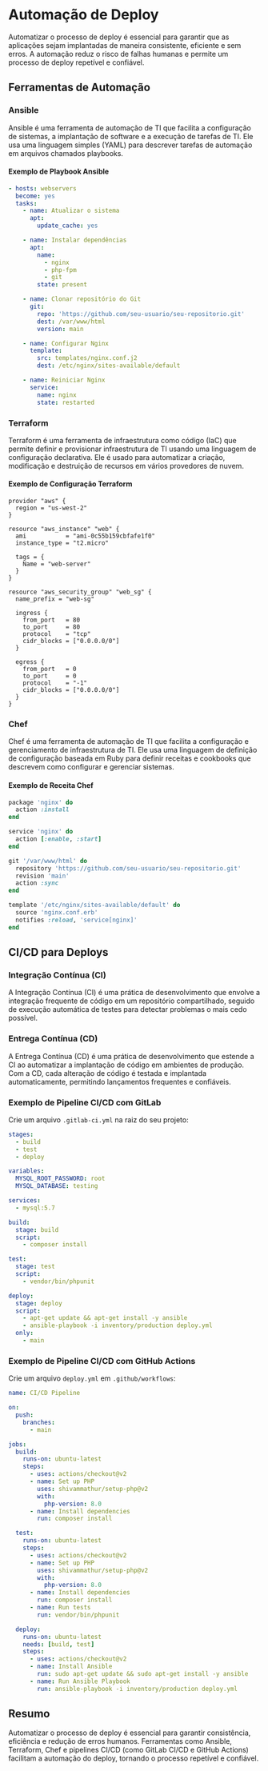 # Automação de Deploy

Automatizar o processo de deploy é essencial para garantir que as aplicações sejam implantadas de maneira consistente, eficiente e sem erros. A automação reduz o risco de falhas humanas e permite um processo de deploy repetível e confiável.

## Ferramentas de Automação

### Ansible

Ansible é uma ferramenta de automação de TI que facilita a configuração de sistemas, a implantação de software e a execução de tarefas de TI. Ele usa uma linguagem simples (YAML) para descrever tarefas de automação em arquivos chamados playbooks.

#### Exemplo de Playbook Ansible

```yaml
- hosts: webservers
  become: yes
  tasks:
    - name: Atualizar o sistema
      apt:
        update_cache: yes

    - name: Instalar dependências
      apt:
        name:
          - nginx
          - php-fpm
          - git
        state: present

    - name: Clonar repositório do Git
      git:
        repo: 'https://github.com/seu-usuario/seu-repositorio.git'
        dest: /var/www/html
        version: main

    - name: Configurar Nginx
      template:
        src: templates/nginx.conf.j2
        dest: /etc/nginx/sites-available/default

    - name: Reiniciar Nginx
      service:
        name: nginx
        state: restarted
```

### Terraform

Terraform é uma ferramenta de infraestrutura como código (IaC) que permite definir e provisionar infraestrutura de TI usando uma linguagem de configuração declarativa. Ele é usado para automatizar a criação, modificação e destruição de recursos em vários provedores de nuvem.

#### Exemplo de Configuração Terraform

```hcl
provider "aws" {
  region = "us-west-2"
}

resource "aws_instance" "web" {
  ami           = "ami-0c55b159cbfafe1f0"
  instance_type = "t2.micro"

  tags = {
    Name = "web-server"
  }
}

resource "aws_security_group" "web_sg" {
  name_prefix = "web-sg"

  ingress {
    from_port   = 80
    to_port     = 80
    protocol    = "tcp"
    cidr_blocks = ["0.0.0.0/0"]
  }

  egress {
    from_port   = 0
    to_port     = 0
    protocol    = "-1"
    cidr_blocks = ["0.0.0.0/0"]
  }
}
```

### Chef

Chef é uma ferramenta de automação de TI que facilita a configuração e gerenciamento de infraestrutura de TI. Ele usa uma linguagem de definição de configuração baseada em Ruby para definir receitas e cookbooks que descrevem como configurar e gerenciar sistemas.

#### Exemplo de Receita Chef

```ruby
package 'nginx' do
  action :install
end

service 'nginx' do
  action [:enable, :start]
end

git '/var/www/html' do
  repository 'https://github.com/seu-usuario/seu-repositorio.git'
  revision 'main'
  action :sync
end

template '/etc/nginx/sites-available/default' do
  source 'nginx.conf.erb'
  notifies :reload, 'service[nginx]'
end
```

## CI/CD para Deploys

### Integração Contínua (CI)

A Integração Contínua (CI) é uma prática de desenvolvimento que envolve a integração frequente de código em um repositório compartilhado, seguido de execução automática de testes para detectar problemas o mais cedo possível.

### Entrega Contínua (CD)

A Entrega Contínua (CD) é uma prática de desenvolvimento que estende a CI ao automatizar a implantação de código em ambientes de produção. Com a CD, cada alteração de código é testada e implantada automaticamente, permitindo lançamentos frequentes e confiáveis.

### Exemplo de Pipeline CI/CD com GitLab

Crie um arquivo `.gitlab-ci.yml` na raiz do seu projeto:

```yaml
stages:
  - build
  - test
  - deploy

variables:
  MYSQL_ROOT_PASSWORD: root
  MYSQL_DATABASE: testing

services:
  - mysql:5.7

build:
  stage: build
  script:
    - composer install

test:
  stage: test
  script:
    - vendor/bin/phpunit

deploy:
  stage: deploy
  script:
    - apt-get update && apt-get install -y ansible
    - ansible-playbook -i inventory/production deploy.yml
  only:
    - main
```

### Exemplo de Pipeline CI/CD com GitHub Actions

Crie um arquivo `deploy.yml` em `.github/workflows`:

```yaml
name: CI/CD Pipeline

on:
  push:
    branches:
      - main

jobs:
  build:
    runs-on: ubuntu-latest
    steps:
      - uses: actions/checkout@v2
      - name: Set up PHP
        uses: shivammathur/setup-php@v2
        with:
          php-version: 8.0
      - name: Install dependencies
        run: composer install

  test:
    runs-on: ubuntu-latest
    steps:
      - uses: actions/checkout@v2
      - name: Set up PHP
        uses: shivammathur/setup-php@v2
        with:
          php-version: 8.0
      - name: Install dependencies
        run: composer install
      - name: Run tests
        run: vendor/bin/phpunit

  deploy:
    runs-on: ubuntu-latest
    needs: [build, test]
    steps:
      - uses: actions/checkout@v2
      - name: Install Ansible
        run: sudo apt-get update && sudo apt-get install -y ansible
      - name: Run Ansible Playbook
        run: ansible-playbook -i inventory/production deploy.yml
```

## Resumo

Automatizar o processo de deploy é essencial para garantir consistência, eficiência e redução de erros humanos. Ferramentas como Ansible, Terraform, Chef e pipelines CI/CD (como GitLab CI/CD e GitHub Actions) facilitam a automação do deploy, tornando o processo repetível e confiável.
